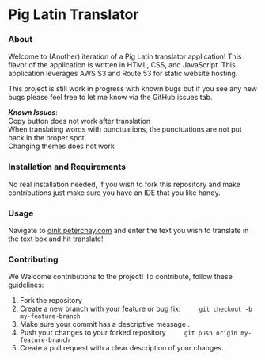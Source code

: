 # Pig Latin Translator

### About
Welcome to (Another) iteration of a Pig Latin translator application! This flavor of the application is written in HTML, CSS, and JavaScript. 
This application leverages AWS S3 and Route 53 for static website hosting.


This project is still work in progress with known bugs but if you see any new bugs please feel free to let me know via the GitHub issues tab.


***Known Issues***: \
Copy button does not work after translation \
When translating words with punctuations, the punctuations are not put back in the proper spot. \
Changing themes does not work


### Installation and Requirements
No real installation needed, if you wish to fork this repository and make contributions just make sure you have an IDE that you like handy.


### Usage
Navigate to [oink.peterchay.com](oink.peterchay.com) and enter the text you wish to translate in the text box and hit translate!


### Contributing
We Welcome contributions to the project! To contribute, follow these guidelines:

1. Fork the repository
2. Create a new branch with your feature or bug fix:
    ```
    git checkout -b my-feature-branch
    ```
3. Make sure your commit has a descriptive message .
4. Push your changes to your forked repository
    ```
    git push origin my-feature-branch
    ```
5. Create a pull request with a clear description of your changes.

